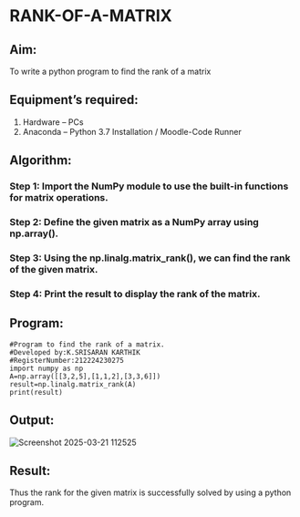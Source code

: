 # RANK-OF-A-MATRIX
## Aim:
To write a python program to find the rank of a matrix
## Equipment’s required:
1. 	Hardware – PCs
2. 	Anaconda – Python 3.7 Installation / Moodle-Code Runner
## Algorithm:
### Step 1: Import the NumPy module to use the built-in functions for matrix operations.
### Step 2: Define the given matrix as a NumPy array using np.array().
### Step 3: Using the np.linalg.matrix_rank(), we can find the rank of the given matrix.
### Step 4: Print the result to display the rank of the matrix.
## Program:
```
#Program to find the rank of a matrix.
#Developed by:K.SRISARAN KARTHIK 
#RegisterNumber:212224230275
import numpy as np
A=np.array([[3,2,5],[1,1,2],[3,3,6]])
result=np.linalg.matrix_rank(A)
print(result)
```
## Output:

![Screenshot 2025-03-21 112525](https://github.com/user-attachments/assets/bf1681e7-7cc6-41d6-8959-e3512548a6c2)

## Result:
Thus the rank for the given matrix is successfully solved by  using a python program.

